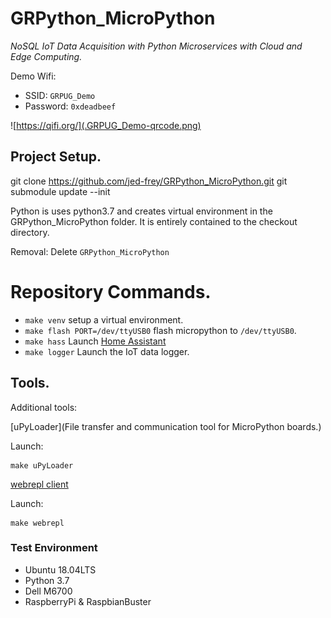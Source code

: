 # GRPython_MicroPython

*NoSQL IoT Data Acquisition with Python Microservices with Cloud and Edge Computing.*

Demo Wifi:

- SSID: ```GRPUG_Demo```
- Password: ```0xdeadbeef```

![https://qifi.org/](.GRPUG_Demo-qrcode.png)

## Project Setup.

  git clone https://github.com/jed-frey/GRPython_MicroPython.git
  git submodule update --init

Python is uses python3.7 and creates virtual environment in the GRPython_MicroPython folder. It is entirely contained to the checkout directory.

Removal: Delete ```GRPython_MicroPython```

# Repository Commands.

- ```make venv``` setup a virtual environment.
- ```make flash PORT=/dev/ttyUSB0``` flash micropython to ```/dev/ttyUSB0```.
- ```make hass``` Launch [Home Assistant](https://www.home-assistant.io/)
- ```make logger``` Launch the IoT data logger.

## Tools.

Additional tools:

[uPyLoader](File transfer and communication tool for MicroPython boards.)

Launch:

    make uPyLoader

[webrepl client](https://github.com/micropython/webrepl)

Launch:

    make webrepl

### Test Environment

- Ubuntu 18.04LTS
- Python 3.7
- Dell M6700
- RaspberryPi & RaspbianBuster
